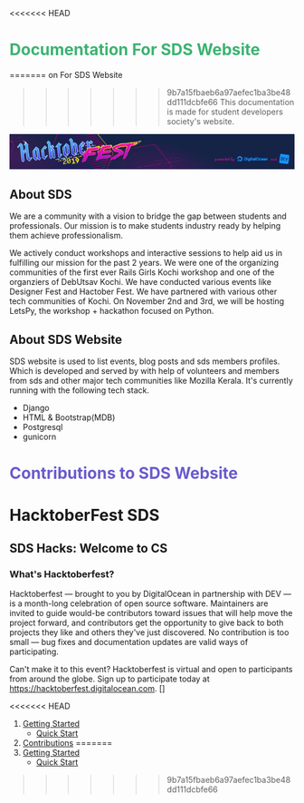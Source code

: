 <<<<<<< HEAD
<h1 style="color:rgb(60, 179, 113);">Documentation For SDS Website</h1>
=======
on For SDS Website

>>>>>>> 9b7a15fbaeb6a97aefec1ba3be48dd111dcbfe66
This documentation is made for student developers society's website.

![HacktoberFest 2019](./asset/img/hack.png "This repo is a part of HacktoberFest 2019")
## About SDS

We are a community with a vision to bridge the gap between students and professionals. Our mission is to make students industry ready by helping them achieve professionalism.

We actively conduct workshops and interactive sessions to help aid us in fulfilling our mission for the past 2 years. We were one of the organizing communities of the first ever Rails Girls Kochi workshop and one of the organziers of DebUtsav Kochi. We have conducted various events like Designer Fest and Hactober Fest. We have partnered with various other tech communities of Kochi. On November 2nd and 3rd, we will be hosting LetsPy, the workshop + hackathon focused on Python.

## About SDS Website

SDS website  is used to list events, blog posts and sds members profiles. Which is developed and served by with help of volunteers and members from sds and other major tech communities like Mozilla Kerala. It's currently running with the following tech stack.

-   Django
-   HTML & Bootstrap(MDB)
-   Postgresql
-   gunicorn

<h1 style="color:
rgb(106, 90, 205)
;">Contributions to SDS Website</h1>

# HacktoberFest SDS

## SDS Hacks: Welcome to CS

### What's Hacktoberfest?

Hacktoberfest — brought to you by DigitalOcean in partnership with DEV — is a month-long celebration of open source software. Maintainers are invited to guide would-be contributors toward issues that will help move the project forward, and contributors get the opportunity to give back to both projects they like and others they've just discovered. No contribution is too small — bug fixes and documentation updates are valid ways of participating.

Can't make it to this event? Hacktoberfest is virtual and open to participants from around the globe. Sign up to participate today at <https://hacktoberfest.digitalocean.com>.
\[]

<<<<<<< HEAD
1.  [Getting Started](./getting-started.md)
    - [Quick Start](./getting-started.md#quick-start)
2.  [Contributions](./contribute.md)
=======
1. [Getting Started](./getting-started.md) 
    * [Quick Start](./getting-started.md#quick-start)

>>>>>>> 9b7a15fbaeb6a97aefec1ba3be48dd111dcbfe66
